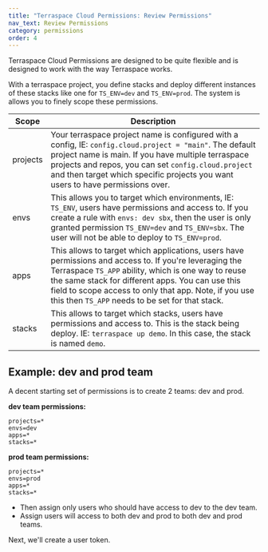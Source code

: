 ```yaml
---
title: "Terraspace Cloud Permissions: Review Permissions"
nav_text: Review Permissions
category: permissions
order: 4
---
```


Terraspace Cloud Permissions are designed to be quite flexible and is designed to work with the way Terraspace works.

With a terraspace project, you define stacks and deploy different instances of these stacks like one for `TS_ENV=dev` and `TS_ENV=prod`. The system is allows you to finely scope these permissions.

Scope | Description
---|---
projects | Your terraspace project name is configured with a config, IE: `config.cloud.project = "main"`. The default project name is main. If you have multiple terraspace projects and repos, you can set `config.cloud.project` and then target which specific projects you want users to have permissions over.
envs | This allows you to target which environments, IE: `TS_ENV`, users have permissions and access to. If you create a rule with `envs: dev sbx`, then the user is only granted permission `TS_ENV=dev` and `TS_ENV=sbx`. The user will not be able to deploy to `TS_ENV=prod`.
apps | This allows to target which applications, users have permissions and access to. If you're leveraging the Terraspace `TS_APP` ability, which is one way to reuse the same stack for different apps. You can use this field to scope access to only that app. Note, if you use this then `TS_APP` needs to be set for that stack.
stacks | This allows to target which stacks, users have permissions and access to. This is the stack being deploy. IE: `terraspace up demo`. In this case, the stack is named `demo`.

## Example: dev and prod team

A decent starting set of permissions is to create 2 teams: dev and prod.

**dev team permissions:**

    projects=*
    envs=dev
    apps=*
    stacks=*

**prod team permissions:**

    projects=*
    envs=prod
    apps=*
    stacks=*

* Then assign only users who should have access to dev to the dev team.
* Assign users will access to both dev and prod to both dev and prod teams.

Next, we'll create a user token.
